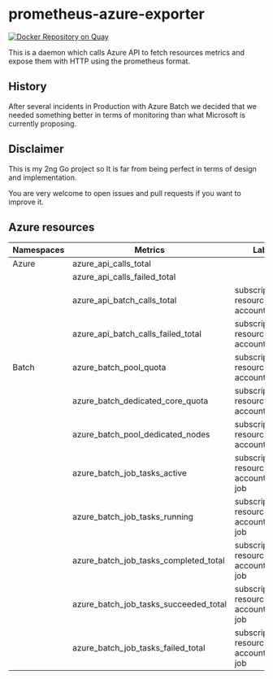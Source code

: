 prometheus-azure-exporter
=========================

[![Docker Repository on Quay](https://quay.io/repository/sylr/prometheus-azure-exporter/status "Docker Repository on Quay")](https://quay.io/repository/sylr/prometheus-azure-exporter)


This is a daemon which calls Azure API to fetch resources metrics and expose them
with HTTP using the prometheus format.

History
-------

After several incidents in Production with Azure Batch we decided that we needed something better
in terms of monitoring than what Microsoft is currently proposing.

Disclaimer
----------

This is my 2ng Go project so It is far from being perfect in terms of design and implementation.

You are very welcome to open issues and pull requests if you want to improve it.

Azure resources
---------------

| Namespaces              | Metrics                                | Labels
|-------------------------|----------------------------------------|-----------------------------------------------
| Azure                   | azure_api_calls_total                  |
|                         | azure_api_calls_failed_total           |
|                         | azure_api_batch_calls_total            | subscription, resource_group, account
|                         | azure_api_batch_calls_failed_total     | subscription, resource_group, account
| Batch                   | azure_batch_pool_quota                 | subscription, resource_group, account
|                         | azure_batch_dedicated_core_quota       | subscription, resource_group, account
|                         | azure_batch_pool_dedicated_nodes       | subscription, resource_group, account, pool
|                         | azure_batch_job_tasks_active           | subscription, resource_group, account, job_id, job
|                         | azure_batch_job_tasks_running          | subscription, resource_group, account, job_id, job
|                         | azure_batch_job_tasks_completed_total  | subscription, resource_group, account, job_id, job
|                         | azure_batch_job_tasks_succeeded_total  | subscription, resource_group, account, job_id, job
|                         | azure_batch_job_tasks_failed_total     | subscription, resource_group, account, job_id, job
